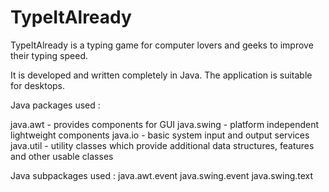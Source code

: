 # TypeItAlready

TypeItAlready is a typing game for computer lovers and geeks to improve their typing speed.

It is developed and written completely in Java. The application is suitable for desktops.

Java packages used :

   java.awt    - provides components for GUI
   java.swing  - platform independent lightweight components
   java.io     - basic system input and output services
   java.util   - utility classes which provide additional data structures, features and other usable classes
   
Java subpackages used :
   java.awt.event
   java.swing.event
   java.swing.text
